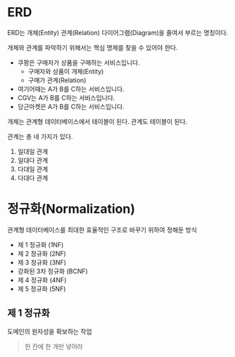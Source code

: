 # ERD

ERD는 개체(Entity) 관계(Relation) 다이어그램(Diagram)을 줄여서 부르는 명칭이다.

개체와 관계를 파악하기 위해서는 핵심 명제를 찾을 수 있어야 한다.

- 쿠팡은 구매자가 상품을 구매하는 서비스입니다.
  - 구매자와 상품이 개체(Entity)
  - 구매가 관계(Relation)
- 여기어때는 A가 B를 C하는 서비스입니다.
- CGV는 A가 B를 C하는 서비스입니다.
- 당근마켓은 A가 B를 C하는 서비스입니다.

개체는 관계형 데이터베이스에서 테이블이 된다.
관계도 테이블이 된다.

관계는 총 네 가지가 있다.

1. 일대일 관계
2. 일대다 관계
3. 다대일 관계
4. 다대다 관계

# 정규화(Normalization)

관계형 데이터베이스를 최대한 효율적인 구조로 바꾸기 위하여 정해둔 방식

- 제 1 정규화 (1NF)
- 제 2 정규화 (2NF)
- 제 3 정규화 (3NF)
- 강화된 3차 정규화 (BCNF)
- 제 4 정규화 (4NF)
- 제 5 정규화 (5NF)

## 제 1 정규화

도메인의 원자성을 확보하는 작업

> 한 칸에 한 개만 넣어라








